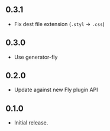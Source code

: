 ## 0.3.1

- Fix dest file extension (`.styl` -> `.css`)

## 0.3.0

- Use generator-fly

## 0.2.0

- Update against new Fly plugin API

## 0.1.0

- Initial release.

